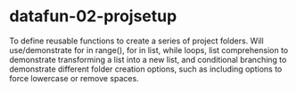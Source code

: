 # datafun-02-projsetup
To define reusable functions to create a series of project folders. Will use/demonstrate for in range(), for in list, while loops, list comprehension to demonstrate transforming a list into a new list, and conditional branching to demonstrate different folder creation options, such as including options to force lowercase or remove spaces.
